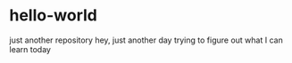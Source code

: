 # hello-world
just another repository 
hey, just another day trying to figure out what I can learn today
